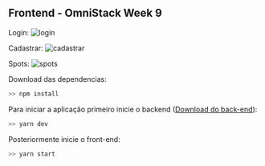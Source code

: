## Frontend - OmniStack Week 9

Login:
![login](https://user-images.githubusercontent.com/26313761/66066380-6bf90080-e517-11e9-8268-f9242e7ceb2d.png)

Cadastrar:
![cadastrar](https://user-images.githubusercontent.com/26313761/66066412-7d420d00-e517-11e9-9e2b-ea0d8d5be717.png)

Spots:
![spots](https://user-images.githubusercontent.com/26313761/66066435-89c66580-e517-11e9-90e4-3f30e8819442.png)


Download das dependencias:
```javascript
>> npm install
```

Para iniciar a aplicação primeiro inicie o backend ([Download do back-end](https://www.github.com/nathaliacosim/backend-omnistack-week9)):
```javascript
>> yarn dev
```

Posteriormente inicie o front-end:
```javascript
>> yarn start
```